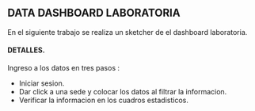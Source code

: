 ## DATA DASHBOARD LABORATORIA  
En el siguiente trabajo se realiza un sketcher de el dashboard laboratoria.

#### DETALLES.  
Ingreso a los datos en tres pasos :  
- Iniciar sesion.  
- Dar click a una sede y colocar los datos al filtrar la informacion.  
- Verificar la informacion en los cuadros estadisticos.
